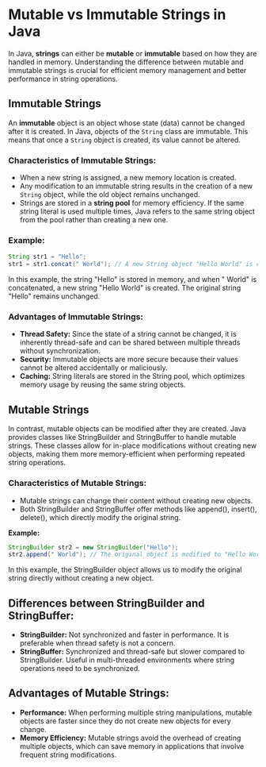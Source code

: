 # Mutable vs Immutable Strings in Java

In Java, **strings** can either be **mutable** or **immutable** based on how they are handled in memory. Understanding the difference between mutable and immutable strings is crucial for efficient memory management and better performance in string operations.

## Immutable Strings

An **immutable** object is an object whose state (data) cannot be changed after it is created. In Java, objects of the `String` class are immutable. This means that once a `String` object is created, its value cannot be altered.

### Characteristics of Immutable Strings:
- When a new string is assigned, a new memory location is created.
- Any modification to an immutable string results in the creation of a new `String` object, while the old object remains unchanged.
- Strings are stored in a **string pool** for memory efficiency. If the same string literal is used multiple times, Java refers to the same string object from the pool rather than creating a new one.
  
### Example:
```java
String str1 = "Hello";
str1 = str1.concat(" World"); // A new String object "Hello World" is created
```
In this example, the string "Hello" is stored in memory, and when " World" is concatenated, a new string "Hello World" is created. The original string "Hello" remains unchanged.

### Advantages of Immutable Strings:
- **Thread Safety:** Since the state of a string cannot be changed, it is inherently thread-safe and can be shared between multiple threads without synchronization.
- **Security:** Immutable objects are more secure because their values cannot be altered accidentally or maliciously.
- **Caching:** String literals are stored in the String pool, which optimizes memory usage by reusing the same string objects.

## Mutable Strings
In contrast, mutable objects can be modified after they are created. Java provides classes like StringBuilder and StringBuffer to handle mutable strings. These classes allow for in-place modifications without creating new objects, making them more memory-efficient when performing repeated string operations.

### Characteristics of Mutable Strings:
- Mutable strings can change their content without creating new objects.
- Both StringBuilder and StringBuffer offer methods like append(), insert(), delete(), which directly modify the original string.

**Example:**
```java
StringBuilder str2 = new StringBuilder("Hello");
str2.append(" World"); // The original object is modified to "Hello World"
```
In this example, the StringBuilder object allows us to modify the original string directly without creating a new object.

## Differences between StringBuilder and StringBuffer:
- **StringBuilder:** Not synchronized and faster in performance. It is preferable when thread safety is not a concern.
- **StringBuffer:** Synchronized and thread-safe but slower compared to StringBuilder. Useful in multi-threaded environments where string operations need to be synchronized.

## Advantages of Mutable Strings:
- **Performance:** When performing multiple string manipulations, mutable objects are faster since they do not create new objects for every change.
- **Memory Efficiency:** Mutable strings avoid the overhead of creating multiple objects, which can save memory in applications that involve frequent string modifications.